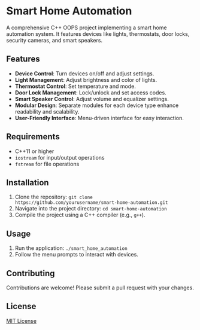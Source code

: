 # Smart Home Automation
A comprehensive C++ OOPS project implementing a smart home automation system. It features devices like lights, thermostats, door locks, security cameras, and smart speakers.

## Features
- **Device Control**: Turn devices on/off and adjust settings.
- **Light Management**: Adjust brightness and color of lights.
- **Thermostat Control**: Set temperature and mode.
- **Door Lock Management**: Lock/unlock and set access codes.
- **Smart Speaker Control**: Adjust volume and equalizer settings.
- **Modular Design**: Separate modules for each device type enhance readability and scalability.
- **User-Friendly Interface**: Menu-driven interface for easy interaction.

## Requirements
- C++11 or higher
- `iostream` for input/output operations
- `fstream` for file operations

## Installation
1. Clone the repository: `git clone https://github.com/yourusername/smart-home-automation.git`
2. Navigate into the project directory: `cd smart-home-automation`
3. Compile the project using a C++ compiler (e.g., `g++`).

## Usage
1. Run the application: `./smart_home_automation`
2. Follow the menu prompts to interact with devices.

## Contributing
Contributions are welcome! Please submit a pull request with your changes.

## License
[MIT License](https://opensource.org/licenses/MIT)
